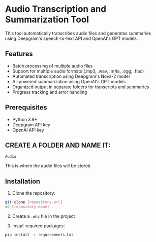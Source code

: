 # Audio Transcription and Summarization Tool

This tool automatically transcribes audio files and generates summaries using Deepgram's speech-to-text API and OpenAI's GPT models.

## Features

- Batch processing of multiple audio files
- Support for multiple audio formats (.mp3, .wav, .m4a, .ogg, .flac)
- Automated transcription using Deepgram's Nova-2 model
- AI-powered summarization using OpenAI's GPT models
- Organized output in separate folders for transcripts and summaries
- Progress tracking and error handling

## Prerequisites

- Python 3.8+
- Deepgram API key
- OpenAI API key

## CREATE A FOLDER AND NAME IT:
```
Audio
```

This is where the audio files will be stored.

## Installation

1. Clone the repository:
```bash
git clone [repository-url]
cd [repository-name]
```

2. Create a `.env` file in the project


3. Install required packages:
```bash
pip install -r requirements.txt
```
